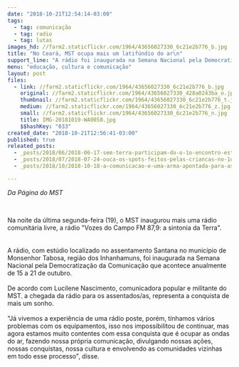 ```yaml
---
date: "2018-10-21T12:54:14-03:00"
tags:
  - tag: comunicação
  - tag: radio
  - tag: lutas
images_hd: //farm2.staticflickr.com/1964/43656027330_6c21e2b776_b.jpg
title: "No Ceará, MST ocupa mais um latifúndio do ar\n"
support_line: "A rádio foi inaugurada na Semana Nacional pela Democratização da Comunicação que acontece anualmente de 15 a 21 de outubro.\n"
menu: "educação, cultura e comunicação"
layout: post
files:
  - link: //farm2.staticflickr.com/1964/43656027330_6c21e2b776_b.jpg
    original: //farm2.staticflickr.com/1964/43656027330_428a0243ba_o.jpg
    thumbnail: //farm2.staticflickr.com/1964/43656027330_6c21e2b776_t.jpg
    medium: //farm2.staticflickr.com/1964/43656027330_6c21e2b776_z.jpg
    small: //farm2.staticflickr.com/1964/43656027330_6c21e2b776_n.jpg
    title: IMG-20181019-WA0058.jpg
    $$hashKey: "033"
created_date: "2018-10-21T12:56:41-03:00"
published: true
releated_posts:
  - _posts/2018/06/2018-06-17-sem-terra-participam-do-o-1o-encontro-estadual-das-radios-livres-do-mst.md
  - _posts/2018/07/2018-07-24-ouca-os-spots-feitos-pelas-criancas-no-1o-encontro-nacional-das-criancas-sem-terrinha.md
  - _posts/2018/10/2018-10-18-a-comunicacao-e-uma-arma-apontada-para-as-nossas-cabecas.md

---
```

<p><em>Da P&aacute;gina do MST&nbsp;</em></p>

<p>&nbsp;</p>

<div dir="auto">Na noite da &uacute;ltima segunda-feira&nbsp;(19), o&nbsp;MST&nbsp;inaugurou&nbsp;mais uma r&aacute;dio comunit&aacute;ria livre, a r&aacute;dio &quot;Vozes do Campo FM 87,9: a sintonia da Terra&quot;.</div>

<div dir="auto"><br />
<br />
A r&aacute;dio,&nbsp;com est&uacute;dio localizado no assentamento Santana no munic&iacute;pio de Monsenhor Tabosa, regi&atilde;o dos Inhanhamuns,&nbsp;foi&nbsp;inaugurada na Semana Nacional pela Democratiza&ccedil;&atilde;o da Comunica&ccedil;&atilde;o que acontece anualmente de 15 a 21 de outubro.</div>

<div dir="auto"><br />
De acordo com Lucilene Nascimento, comunicadora popular e militante do MST<font color="#222222" face="arial, sans-serif" size="2">,&nbsp;</font>a chegada da r&aacute;dio para os assentados/as, representa a conquista de mais um sonho.&nbsp;<br />
<br />
&quot;J&aacute; vivemos a experi&ecirc;ncia de uma r&aacute;dio poste, por&eacute;m, t&iacute;nhamos v&aacute;rios problemas com os equipamentos, isso nos impossibilitou de&nbsp;continuar, mas agora estamos muito contentes com essa conquista que &eacute;&nbsp;ocupar&nbsp;as ondas do ar, fazendo nossa pr&oacute;pria comunica&ccedil;&atilde;o, divulgando&nbsp;nossas a&ccedil;&otilde;es, nossas conquistas, nossa cultura e envolvendo&nbsp;as comunidades vizinhas em todo esse processo&quot;, disse.&nbsp;</div>

